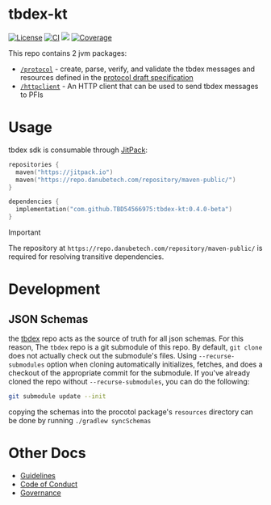 # tbdex-kt
[![License](https://img.shields.io/github/license/TBD54566975/tbdex-kt)](https://github.com/TBD54566975/tbdex-kt/blob/main/LICENSE) [![CI](https://github.com/TBD54566975/tbdex-kt/actions/workflows/ci.yaml/badge.svg)](https://github.com/TBD54566975/tbdex-kt/actions/workflows/ci.yaml) [![](https://jitpack.io/v/TBD54566975/tbdex-kt.svg)](https://jitpack.io/#TBD54566975/tbdex-kt) [![Coverage](https://img.shields.io/codecov/c/gh/tbd54566975/tbdex-kt/main?logo=codecov&logoColor=FFFFFF&style=flat-square&token=YI87CKF1LI)](https://codecov.io/github/TBD54566975/tbdex-kt)



This repo contains 2 jvm packages:

* [`/protocol`](./protocol/) - create, parse, verify, and validate the tbdex messages and resources defined in the [protocol draft specification](https://github.com/TBD54566975/tbdex/blob/main/specs/protocol/README.md)
* [`/httpclient`](./httpclient) - An HTTP client that can be used to send tbdex messages to PFIs

# Usage

tbdex sdk is consumable through [JitPack](https://jitpack.io):

```kotlin
repositories {
  maven("https://jitpack.io")
  maven("https://repo.danubetech.com/repository/maven-public/")
}

dependencies {
  implementation("com.github.TBD54566975:tbdex-kt:0.4.0-beta")
}
```

> [!IMPORTANT]
> The repository at `https://repo.danubetech.com/repository/maven-public/` is required for resolving transitive dependencies.


# Development

## JSON Schemas
the [tbdex]() repo acts as the source of truth for all json schemas. For this reason, The `tbdex` repo is a git submodule
of this repo. By default, `git clone` does not actually check out the submodule's files. Using `--recurse-submodules`
option when cloning automatically initializes, fetches, and does a checkout of the appropriate commit for the submodule.
If you've already cloned the repo without `--recurse-submodules`, you can do the following:

```bash
git submodule update --init
```

copying the schemas into the procotol package's `resources` directory can be done by running `./gradlew syncSchemas`

# Other Docs
* [Guidelines](./CONVENTIONS.md)
* [Code of Conduct](./CODE_OF_CONDUCT.md)
* [Governance](./GOVERNANCE.md)
